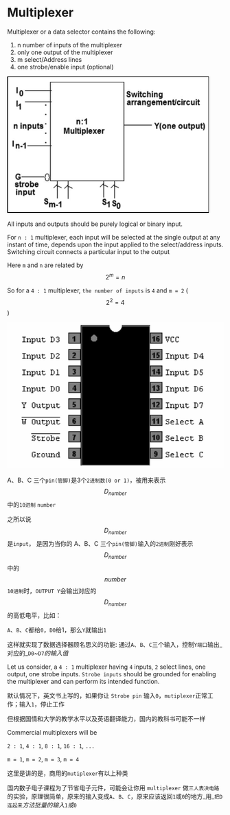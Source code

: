 # Multiplexer

Multiplexer or a data selector contains the following:

1. n number of inputs of the multiplexer
2. only one output of the multiplexer
3. m select/Address lines
4. one strobe/enable input \(optional\)

![](../.gitbook/assets/multiplexer.png)

All inputs and outputs should be purely logical or binary input.

For `n : 1` multiplexer, each input will be selected at the single output at any instant of time, depends upon the input applied to the select/address inputs. Switching circuit connects a particular input to the output

Here `m` and `n` are related by $$2^m = n$$

So for a `4 : 1` multiplexer, `the number of inputs` is `4` and `m = 2` \($$2^2 = 4$$\)

![](../.gitbook/assets/mutiplexer_74ls151.png)

A、B、C 三个`pin(管脚)`是3个`2进制数(0 or 1)`，被用来表示$$D_{number}$$中的`10进制` `number`

之所以说 $$D_{number}$$ 是`input`， 是因为当你的 A、B、C 三个`pin(管脚)`输入的`2进制`刚好表示 $$D_{number}$$ 中的 $$number$$ `10进制`时，`OUTPUT Y`会输出对应的 $$D_{number}$$ 的高低电平，比如：

`A`、`B`、`C`都给`0`，`D0`给1，那么`Y`就输出`1`

这样就实现了数据选择器顾名思义的功能: 通过`A`、`B`、`C`三个输入，控制`Y端口`输出_对应的_`D0`_~_`D7`_的输入值_

Let us consider, a `4 : 1` multiplexer having `4` inputs, `2` select lines, one output, one strobe inputs. `Strobe inputs` should be grounded for enabling the multiplexer and can perform its intended function.

默认情况下，英文书上写的，如果你让 `Strobe pin` 输入`0`，`mutiplexer`正常工作；输入`1`，停止工作

但根据国情和大学的教学水平以及英语翻译能力，国内的教科书可能不一样

Commercial multiplexers will be

`2 : 1`, `4 : 1`, `8 : 1`, `16 : 1`, `...`

`m = 1`, `m = 2`, `m = 3`, `m = 4`

这里是讲的是，商用的`mutiplexer`有以上种类

国内数子电子课程为了节省电子元件，可能会让你用 `multiplexer` 做`三人表决电路`的实验，原理很简单，原来的输入变成`A`、`B`、`C`，原来应该返回`1`或`0`的地方_用_`把D连起来`_方法批量的输入_`1`_或_`0`

